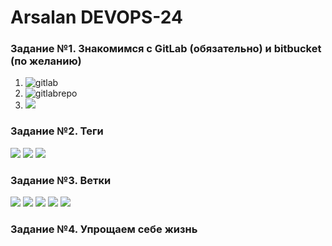 # Arsalan DEVOPS-24

### Задание №1. Знакомимся с GitLab (обязательно) и bitbucket (по желанию)

1. ![gitlab](img/2.2.1-gitlab.png)
2. ![gitlabrepo](img/2.2.2-add_gitlab_repo.png)
3. ![](img/2.2.2-add_gitlab_repo2.png)

### Задание №2. Теги

![](img/2.2.3-add_tags.png)
![](img/2.2.3-add_tags2.png)
![](img/2.2.3-add_tags3.png)

### Задание №3. Ветки

![](img/2.2.4-add_branch.png)
![](img/2.2.4-add_branch2.png)
![](img/2.2.4-add_branch3.png)
![](img/2.2.4-add_branch4.png)
![](img/2.2.4-add_branch5.png)

### Задание №4. Упрощаем себе жизнь


